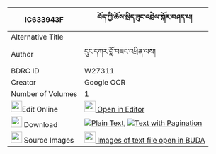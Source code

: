 |IC633943F|བོད་ཀྱི་ཆོས་སྲིད་ཟུང་འབྲེལ་སྐོར་བཤད་པ། 
| --- | --- 
|Alternative Title |
|Author| དུང་དཀར་བློ་བཟང་འཕྲིན་ལས།
|BDRC ID | W27311
|Creator | Google OCR
|Number of Volumes| 1
|<img width="25" src="https://img.icons8.com/color/25/000000/edit-property.png">Edit Online| [<img width="25" src="https://avatars.githubusercontent.com/u/45091458?s=200&v=4"> Open in Editor](http://editor.openpecha.org/IC633943F)
|<img width="25" src="https://img.icons8.com/fluent/48/000000/download-2.png"/>  Download | [![](https://img.icons8.com/color/20/000000/txt.png)Plain Text](https://github.com/Openpecha/IC633943F/releases/download/v1/bo_kyi_chosi_zung_drel_kor_she_plain_IC633943F.zip), [![](https://img.icons8.com/color/20/000000/txt.png)Text with Pagination](https://github.com/Openpecha/IC633943F/releases/download/v1/bo_kyi_chosi_zung_drel_kor_she_pages_IC633943F.zip)
|<img width="25" src="https://img.icons8.com/plasticine/100/000000/pictures-folder.png"/>  Source Images | [<img width="25" src="https://library.bdrc.io/icons/BUDA-small.svg"> Images of text file open in BUDA](https://library.bdrc.io/show/bdr:W27311)